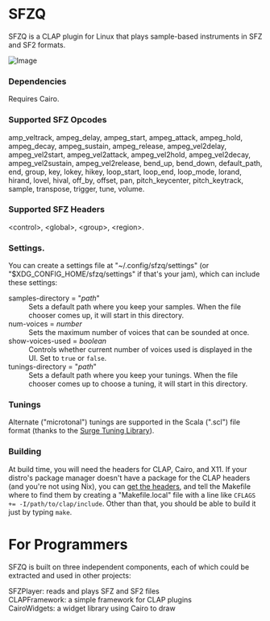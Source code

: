 SFZQ
=====

SFZQ is a CLAP plugin for Linux that plays sample-based instruments in SFZ and SF2 formats.

![Image](sfzq-screenshot.png)


### Dependencies

Requires Cairo.

### Supported SFZ Opcodes

amp\_veltrack, ampeg\_delay, ampeg\_start, ampeg\_attack, ampeg\_hold, ampeg\_decay,
ampeg\_sustain, ampeg\_release, ampeg\_vel2delay, ampeg\_vel2start,
ampeg\_vel2attack, ampeg\_vel2hold, ampeg\_vel2decay, ampeg\_vel2sustain,
ampeg\_vel2release, bend\_up, bend\_down, default\_path, end, group, key, lokey,
hikey, loop\_start, loop\_end, loop\_mode, lorand, hirand, lovel, hival, off\_by,
offset, pan, pitch\_keycenter, pitch\_keytrack, sample, transpose, trigger,
tune, volume.

### Supported SFZ Headers

\<control\>, \<global\>, \<group\>, \<region\>.


### Settings.

You can create a settings file at "~/.config/sfzq/settings" (or "$XDG\_CONFIG\_HOME/sfzq/settings" if that's your jam), which can include these settings:

<dl>
<dt> samples-directory = "<i>path</i>" </dt>
<dd>
Sets a default path where you keep your samples.  When the file chooser comes
up, it will start in this directory.
</dd>
<dt> num-voices = <i>number</i> </dt>
<dd>
Sets the maximum number of voices that can be sounded at once.
</dd>
<dt> show-voices-used = <i>boolean</i> </dt>
<dd>
Controls whether current number of voices used is displayed in the UI.   Set to
<code>true</code> or <code>false</code>.
</dd>
<dt> tunings-directory = "<i>path</i>" </dt>
<dd>
Sets a default path where you keep your tunings.  When the file chooser comes
up to choose a tuning, it will start in this directory.
</dd>
</dl>


### Tunings

Alternate ("microtonal") tunings are supported in the Scala (".scl") file format (thanks to the 
[Surge Tuning Library](https://surge-synth-team.org/tuning-library/)).


### Building

At build time, you will need the headers for CLAP, Cairo, and X11.  If your distro's package manager doesn't have a package for the CLAP headers (and you're not using Nix), you can [get the headers](https://github.com/free-audio/clap), and tell the Makefile where to find them by creating a "Makefile.local" file with a line like `CFLAGS += -I/path/to/clap/include`.  Other than that, you should be able to build it just by typing `make`.


# For Programmers

SFZQ is built on three independent components, each of which could be extracted
and used in other projects:

SFZPlayer: reads and plays SFZ and SF2 files  
CLAPFramework: a simple framework for CLAP plugins  
CairoWidgets: a widget library using Cairo to draw



